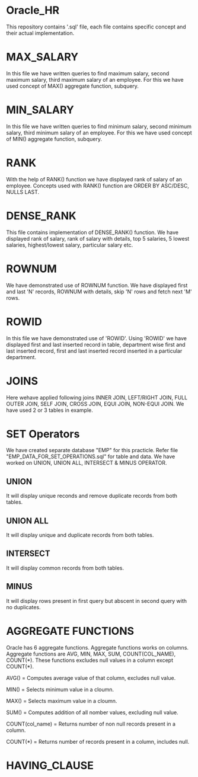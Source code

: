 # Oracle_HR
This repository contains '.sql' file, each file contains specific concept and their actual implementation. 
 
# MAX_SALARY
In this file we have written queries to find maximum salary, second maximum salary, third maximum salary of an employee.
For this we have used concept of MAX() aggregate function, subquery.

# MIN_SALARY
In this file we have written queries to find minimum salary, second minimum salary, third minimum salary of an employee.
For this we have used concept of MIN() aggregate function, subquery.

# RANK
With the help of RANK() function we have displayed rank of salary of an employee. Concepts used with RANK() function are ORDER BY ASC/DESC, NULLS LAST.

# DENSE_RANK
This file contains implementation of DENSE_RANK() function. We have displayed rank of salary, rank of salary with details, top 5 salaries, 5 lowest salaries,
highest/lowest salary, particular salary etc. 

# ROWNUM
We have demonstrated use of ROWNUM function. We have displayed first and last 'N' records, ROWNUM with details, skip 'N' rows and fetch next 'M' rows.

# ROWID
In this file we have demonstrated use of 'ROWID'. Using 'ROWID' we have displayed first and last inserted record in table, 
department wise first and last inserted record, first and last inserted record inserted in a particular department.

# JOINS
Here wehave applied following joins INNER JOIN, LEFT/RIGHT JOIN, FULL OUTER JOIN, SELF JOIN, CROSS JOIN, EQUI JOIN, NON-EQUI JOIN. We have used 2 or 3 tables in example.

# SET Operators
We have created separate database "EMP" for this practicle. Refer file "EMP_DATA_FOR_SET_OPERATIONS.sql" for table and data. We have worked on UNION, UNION ALL, INTERSECT & MINUS OPERATOR.

## UNION
It will display unique reconds and remove duplicate records from both tables.

## UNION ALL
It will display unique and duplicate records from both tables.

## INTERSECT
It will display common records from both tables.

## MINUS
It will display rows present in first query but abscent in second query with no duplicates.

# AGGREGATE FUNCTIONS
Oracle has 6 aggregate functions. Aggregate functions works on columns.
Aggregate functions are AVG, MIN, MAX, SUM, COUNT(COL_NAME), COUNT(*). 
These functions excludes null values in a column except COUNT($*$).

AVG() = Computes average value of that column, excludes null value.

MIN() = Selects minimum value in a cloumn.

MAX() = Selects maximum value in a cloumn.

SUM() = Computes addition of all nomber values, excluding null value.

COUNT(col_name) = Returns number of non null records present in a column.

COUNT(*) = Returns number of records present in a column, includes null. 

# HAVING_CLAUSE


